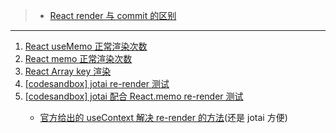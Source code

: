 > - [React render 与 commit 的区别](https://zh-hans.reactjs.org/blog/2018/09/10/introducing-the-react-profiler.html#browsing-commits)

---

<ol>
  <li><a href="./useMemo-render-times.html">React useMemo 正常渲染次数</a></li>
  <li><a href="./memo-render-times.html">React memo 正常渲染次数</a></li>
  <li><a href="./array-key-render.html">React Array key 渲染</a></li>
  <li><a href="https://codesandbox.io/s/jotai-accurate-render-6dmcdx" target="_blank">[codesandbox] jotai re-render
      测试</a></li>
  <li><a href="https://codesandbox.io/s/jotai-accurate-render-react-memo-c54ot5" target="_blank">[codesandbox] jotai 配合
      React.memo re-render 测试</a></li>
  <ul>
    <li><a href="https://github.com/facebook/react/issues/15156" target="_blank">官方给出的 useContext 解决 re-render 的方法<a>(还是
          jotai 方便)</li>
  </ul>
</ol>
